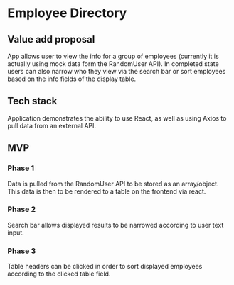 # Employee Directory

## Value add proposal

App allows user to view the info for a group of employees (currently it is actually using mock data form the RandomUser API). In completed state users can also narrow who they view via the search bar or sort employees based on the info fields of the display table.

## Tech stack

Application demonstrates the ability to use React, as well as using Axios to pull data from an external API.


## MVP

### Phase 1

Data is pulled from the RandomUser API to be stored as an array/object. This data is then to be rendered to a table on the frontend via react.


### Phase 2

Search bar allows displayed results to be narrowed according to user text input.


### Phase 3

Table headers can be clicked in order to sort displayed employees according to the clicked table field.